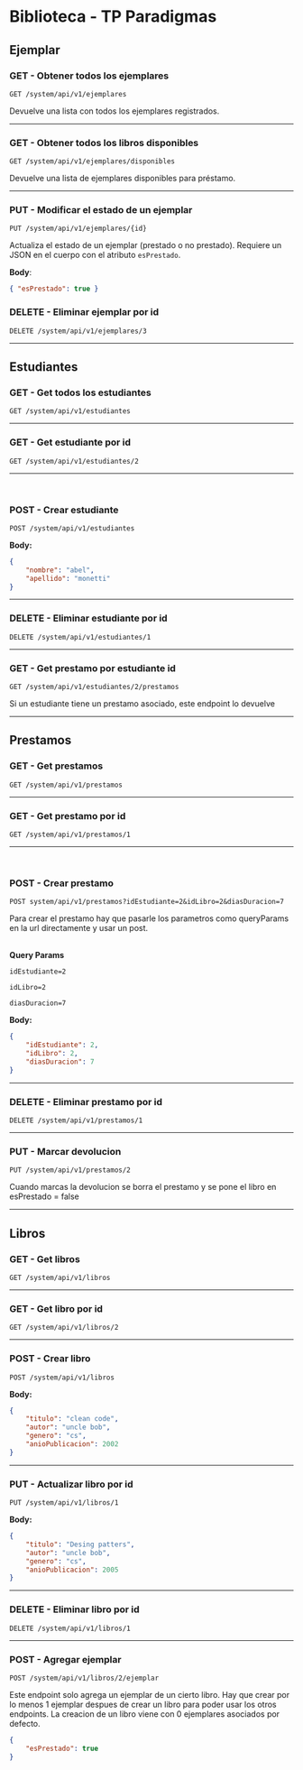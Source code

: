 
# Biblioteca - TP Paradigmas

## Ejemplar

### **GET** - Obtener todos los ejemplares
`GET /system/api/v1/ejemplares`

Devuelve una lista con todos los ejemplares registrados.

---

### **GET** - Obtener todos los libros disponibles
`GET /system/api/v1/ejemplares/disponibles`

Devuelve una lista de ejemplares disponibles para préstamo.

---

### **PUT** - Modificar el estado de un ejemplar
`PUT /system/api/v1/ejemplares/{id}`

Actualiza el estado de un ejemplar (prestado o no prestado). Requiere un JSON en el cuerpo con el atributo `esPrestado`.

**Body**:
```json
{ "esPrestado": true }
```

### DELETE - Eliminar ejemplar por id


`DELETE /system/api/v1/ejemplares/3`

---


## Estudiantes


### GET - Get todos los estudiantes

`GET /system/api/v1/estudiantes`

---

### GET - Get estudiante por id


`GET /system/api/v1/estudiantes/2`

---
﻿  

### POST - Crear estudiante

`POST /system/api/v1/estudiantes`

**Body:**

```json
{
    "nombre": "abel",
    "apellido": "monetti"
}
```

---

### DELETE - Eliminar estudiante por id


`DELETE /system/api/v1/estudiantes/1`

---

### GET - Get prestamo por estudiante id


`GET /system/api/v1/estudiantes/2/prestamos`

Si un estudiante tiene un prestamo asociado, este endpoint lo devuelve


---


## Prestamos

### GET - Get prestamos


`GET /system/api/v1/prestamos`

---

### GET - Get prestamo por id

`GET /system/api/v1/prestamos/1`

---
﻿  

### POST - Crear prestamo

`POST system/api/v1/prestamos?idEstudiante=2&idLibro=2&diasDuracion=7`

Para crear el prestamo hay que pasarle los parametros como queryParams en la url directamente y usar un post.

﻿  
**Query Params**

`idEstudiante=2`

`idLibro=2`

`diasDuracion=7`

**Body:**

```json
{
    "idEstudiante": 2,
    "idLibro": 2,
    "diasDuracion": 7
}
```
---

### DELETE - Eliminar prestamo por id


`DELETE /system/api/v1/prestamos/1`

---

### PUT - Marcar devolucion

`PUT /system/api/v1/prestamos/2`

Cuando marcas la devolucion se borra el prestamo y se pone el libro en esPrestado = false

---

## Libros


### GET - Get libros

`GET /system/api/v1/libros`

---

### GET - Get libro por id

`GET /system/api/v1/libros/2`

---

### POST - Crear libro

`POST /system/api/v1/libros`

**Body:**

```json
{
    "titulo": "clean code",
    "autor": "uncle bob",
    "genero": "cs",
    "anioPublicacion": 2002
}
```

---

### PUT - Actualizar libro por id

`PUT /system/api/v1/libros/1`

**Body:**

```json
{
    "titulo": "Desing patters",
    "autor": "uncle bob",
    "genero": "cs",
    "anioPublicacion": 2005
}
```

---
### DELETE - Eliminar libro por id

`DELETE /system/api/v1/libros/1`

---

### POST - Agregar ejemplar

`POST /system/api/v1/libros/2/ejemplar`

Este endpoint solo agrega un ejemplar de un cierto libro. Hay que crear por lo menos 1 ejemplar despues de crear un libro para poder usar los otros endpoints. La creacion de un libro viene con 0 ejemplares asociados por defecto.
```json
{
    "esPrestado": true
}

